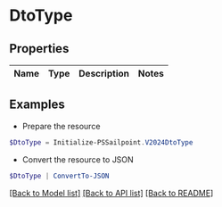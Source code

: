 # DtoType
## Properties

Name | Type | Description | Notes
------------ | ------------- | ------------- | -------------

## Examples

- Prepare the resource
```powershell
$DtoType = Initialize-PSSailpoint.V2024DtoType 
```

- Convert the resource to JSON
```powershell
$DtoType | ConvertTo-JSON
```

[[Back to Model list]](../README.md#documentation-for-models) [[Back to API list]](../README.md#documentation-for-api-endpoints) [[Back to README]](../README.md)

